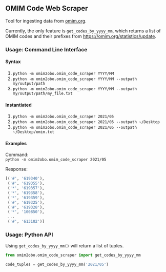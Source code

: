## OMIM Code Web Scraper
Tool for ingesting data from [omim.org](https://omim.org).

Currently, the only feature is `get_codes_by_yyyy_mm`, which returns a list of 
OMIM codes and their prefixes from https://omim.org/statistics/update.

### Usage: Command Line Interface
#### Syntax
1. `python -m omim2obo.omim_code_scraper YYYY/MM`
2. `python -m omim2obo.omim_code_scraper YYYY/MM --outpath my/output/path`
2. `python -m omim2obo.omim_code_scraper YYYY/MM --outpath my/output/path/my_file.txt`

#### Instantiated
1. `python -m omim2obo.omim_code_scraper 2021/05`
2. `python -m omim2obo.omim_code_scraper 2021/05 --outpath ~/Desktop`
2. `python -m omim2obo.omim_code_scraper 2021/05 --outpath ~/Desktop/omim.txt`

#### Examples
Command:  
`python -m omim2obo.omim_code_scraper 2021/05`

Response:
```py
[('#', '619340'),
 ('#', '619355'),
 ('*', '619357'),
 ('*', '619358'),
 ('*', '619359'),
 ('#', '619325'),
 ('#', '619328'),
 ('*', '100850'),
 ...
 ('#', '613102')]
 ```

### Usage: Python API
Using `get_codes_by_yyyy_mm()` will return a list of tuples.

```py
from omim2obo.omim_code_scraper import get_codes_by_yyyy_mm

code_tuples = get_codes_by_yyyy_mm('2021/05')
```
